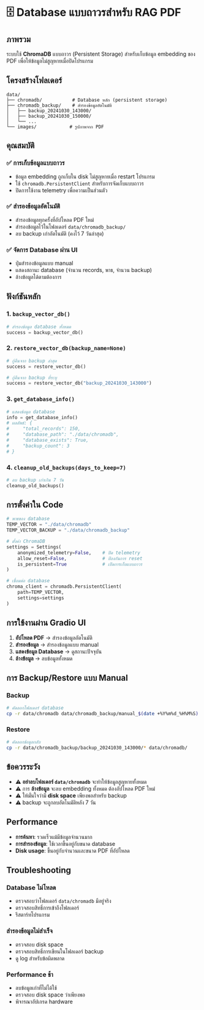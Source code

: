 # 🗄️ Database แบบถาวรสำหรับ RAG PDF

## ภาพรวม

ระบบใช้ **ChromaDB** แบบถาวร (Persistent Storage) สำหรับเก็บข้อมูล embedding ของ PDF เพื่อให้ข้อมูลไม่สูญหายเมื่อปิดโปรแกรม

## โครงสร้างโฟลเดอร์

```
data/
├── chromadb/           # Database หลัก (persistent storage)
├── chromadb_backup/    # สำรองข้อมูลอัตโนมัติ
│   ├── backup_20241030_143000/
│   ├── backup_20241030_150000/
│   └── ...
└── images/            # รูปภาพจาก PDF
```

## คุณสมบัติ

### ✅ การเก็บข้อมูลแบบถาวร
- ข้อมูล embedding ถูกเก็บใน disk ไม่สูญหายเมื่อ restart โปรแกรม
- ใช้ `chromadb.PersistentClient` สำหรับการจัดเก็บแบบถาวร
- ปิดการใช้งาน telemetry เพื่อความเป็นส่วนตัว

### ✅ สำรองข้อมูลอัตโนมัติ
- สำรองข้อมูลทุกครั้งที่อัปโหลด PDF ใหม่
- สำรองข้อมูลไว้ในโฟลเดอร์ `data/chromadb_backup/`
- ลบ backup เก่าอัตโนมัติ (คงไว้ 7 วันล่าสุด)

### ✅ จัดการ Database ผ่าน UI
- ปุ่มสำรองข้อมูลแบบ manual
- แสดงสถานะ database (จำนวน records, พาธ, จำนวน backup)
- ล้างข้อมูลได้ตามต้องการ

## ฟังก์ชันหลัก

### 1. `backup_vector_db()`
```python
# สำรองข้อมูล database ทั้งหมด
success = backup_vector_db()
```

### 2. `restore_vector_db(backup_name=None)`
```python
# กู้คืนจาก backup ล่าสุด
success = restore_vector_db()

# กู้คืนจาก backup ที่ระบุ
success = restore_vector_db("backup_20241030_143000")
```

### 3. `get_database_info()`
```python
# แสดงข้อมูล database
info = get_database_info()
# ผลลัพธ์: {
#     "total_records": 150,
#     "database_path": "./data/chromadb",
#     "database_exists": True,
#     "backup_count": 3
# }
```

### 4. `cleanup_old_backups(days_to_keep=7)`
```python
# ลบ backup เก่าเกิน 7 วัน
cleanup_old_backups()
```

## การตั้งค่าใน Code

```python
# พาธของ database
TEMP_VECTOR = "./data/chromadb"
TEMP_VECTOR_BACKUP = "./data/chromadb_backup"

# ตั้งค่า ChromaDB
settings = Settings(
    anonymized_telemetry=False,    # ปิด telemetry
    allow_reset=False,             # ป้องกันการ reset
    is_persistent=True             # เปิดการเก็บแบบถาวร
)

# เชื่อมต่อ database
chroma_client = chromadb.PersistentClient(
    path=TEMP_VECTOR,
    settings=settings
)
```

## การใช้งานผ่าน Gradio UI

1. **อัปโหลด PDF** → สำรองข้อมูลอัตโนมัติ
2. **สำรองข้อมูล** → สำรองข้อมูลแบบ manual
3. **แสดงข้อมูล Database** → ดูสถานะปัจจุบัน
4. **ล้างข้อมูล** → ลบข้อมูลทั้งหมด

## การ Backup/Restore แบบ Manual

### Backup
```bash
# คัดลอกโฟลเดอร์ database
cp -r data/chromadb data/chromadb_backup/manual_$(date +%Y%m%d_%H%M%S)
```

### Restore
```bash
# คัดลอกข้อมูลกลับ
cp -r data/chromadb_backup/backup_20241030_143000/* data/chromadb/
```

## ข้อควรระวัง

- ⚠️ **อย่าลบโฟลเดอร์ `data/chromadb`** จะทำให้ข้อมูลสูญหายทั้งหมด
- ⚠️ การ **ล้างข้อมูล** จะลบ embedding ทั้งหมด ต้องอัปโหลด PDF ใหม่
- ⚠️ ให้มั่นใจว่ามี **disk space** เพียงพอสำหรับ backup
- ⚠️ backup จะถูกลบอัตโนมัติหลัง 7 วัน

## Performance

- **การค้นหา**: รวดเร็วแม้มีข้อมูลจำนวนมาก
- **การสำรองข้อมูล**: ใช้เวลาขึ้นอยู่กับขนาด database
- **Disk usage**: ขึ้นอยู่กับจำนวนและขนาด PDF ที่อัปโหลด

## Troubleshooting

### Database ไม่โหลด
- ตรวจสอบว่าโฟลเดอร์ `data/chromadb` มีอยู่จริง
- ตรวจสอบสิทธิ์การเข้าถึงโฟลเดอร์
- รีสตาร์ทโปรแกรม

### สำรองข้อมูลไม่สำเร็จ
- ตรวจสอบ disk space
- ตรวจสอบสิทธิ์การเขียนในโฟลเดอร์ backup
- ดู log สำหรับข้อผิดพลาด

### Performance ช้า
- ลบข้อมูลเก่าที่ไม่ได้ใช้
- ตรวจสอบ disk space ว่าเพียงพอ
- พิจารณาอัปเกรด hardware